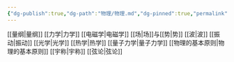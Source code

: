 ```yaml
---
{"dg-publish":true,"dg-path":"物理/物理.md","dg-pinned":true,"permalink":"/物理/物理/","pinned":true,"dgPassFrontmatter":true,"noteIcon":"","created":"2024-08-29T21:53:37.649+08:00","updated":"2024-10-22T16:54:33.942+08:00"}
---
```


[[量纲\|量纲]]
[[力学\|力学]]
[[电磁学\|电磁学]]
[[场\|场]]与[[势\|势]]
[[波\|波]]
[[振动\|振动]]
[[光学\|光学]]
[[热学\|热学]]
[[量子力学\|量子力学]]
[[物理的基本原则\|物理的基本原则]]
[[宇称\|宇称]]
[[弦论\|弦论]]


